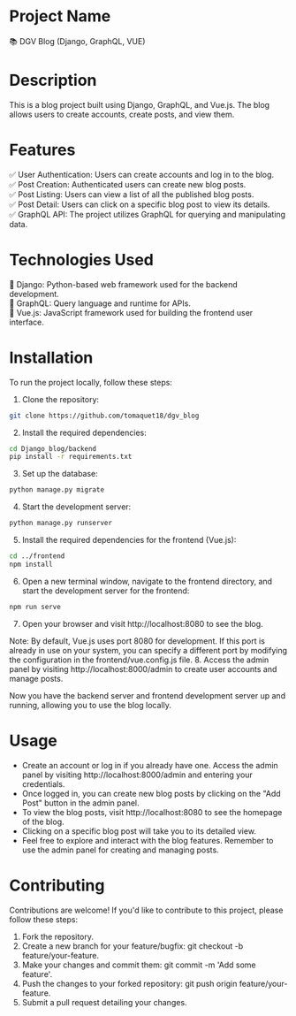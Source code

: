 # Project Name
📚 DGV Blog (Django, GraphQL, VUE)

# Description
This is a blog project built using Django, GraphQL, and Vue.js. The blog allows users to create accounts, create posts, and view them.

# Features
✅ User Authentication: Users can create accounts and log in to the blog.<br>
✅ Post Creation: Authenticated users can create new blog posts.<br>
✅ Post Listing: Users can view a list of all the published blog posts.<br>
✅ Post Detail: Users can click on a specific blog post to view its details.<br>
✅ GraphQL API: The project utilizes GraphQL for querying and manipulating data.

# Technologies Used
🔧 Django: Python-based web framework used for the backend development.<br>
🔧 GraphQL: Query language and runtime for APIs.<br>
🔧 Vue.js: JavaScript framework used for building the frontend user interface.<br>

# Installation
To run the project locally, follow these steps:
1. Clone the repository:
```bash
git clone https://github.com/tomaquet18/dgv_blog
```
2. Install the required dependencies:
```bash
cd Django_blog/backend
pip install -r requirements.txt
```
3. Set up the database:
```bash
python manage.py migrate
```
4. Start the development server:
```bash
python manage.py runserver
```
5. Install the required dependencies for the frontend (Vue.js):
```bash
cd ../frontend
npm install
```
6. Open a new terminal window, navigate to the frontend directory, and start the development server for the frontend:
```bash
npm run serve
```
7. Open your browser and visit http://localhost:8080 to see the blog.

Note: By default, Vue.js uses port 8080 for development. If this port is already in use on your system, you can specify a different port by modifying the configuration in the frontend/vue.config.js file.
8. Access the admin panel by visiting http://localhost:8000/admin to create user accounts and manage posts.

Now you have the backend server and frontend development server up and running, allowing you to use the blog locally.

# Usage
- Create an account or log in if you already have one. Access the admin panel by visiting http://localhost:8000/admin and entering your credentials.
-  Once logged in, you can create new blog posts by clicking on the "Add Post" button in the admin panel.
- To view the blog posts, visit http://localhost:8080 to see the homepage of the blog.
- Clicking on a specific blog post will take you to its detailed view.
- Feel free to explore and interact with the blog features. Remember to use the admin panel for creating and managing posts.

# Contributing
Contributions are welcome! If you'd like to contribute to this project, please follow these steps:

1. Fork the repository.
2. Create a new branch for your feature/bugfix: git checkout -b feature/your-feature.
3. Make your changes and commit them: git commit -m 'Add some feature'.
4. Push the changes to your forked repository: git push origin feature/your-feature.
5. Submit a pull request detailing your changes.
